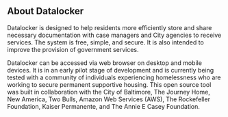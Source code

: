 ## About Datalocker

Datalocker is designed to help residents more efficiently store and share necessary documentation with case managers and City agencies to receive services. The system is free, simple, and secure. It is also intended to improve the provision of government services.

Datalocker can be accessed via web browser on desktop and mobile devices. It is in an early pilot stage of development and is currently being tested with a community of individuals experiencing homelessness who are working to secure permanent supportive housing. This open source tool was built in collaboration with the City of Baltimore, The Journey Home, New America, Two Bulls, Amazon Web Services (AWS), The Rockefeller Foundation, Kaiser Permanente, and The Annie E Casey Foundation.
